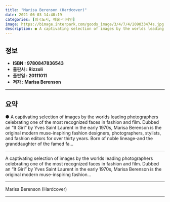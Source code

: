 ```yaml
---
title: "Marisa Berenson (Hardcover)"
date: 2021-06-03 14:40:19
categories: [외국도서, 예술-디자인]
image: https://bimage.interpark.com/goods_image/3/4/7/4/209033474s.jpg
description: ● A captivating selection of images by the worlds leading photographers celebrating one of the most recognized faces in fashion and film. Dubbed an “It Girl”
---
```


## **정보**

- **ISBN : 9780847836543**
- **출판사 : Rizzoli**
- **출판일 : 20111011**
- **저자 : Marisa Berenson**

------



## **요약**

●  A captivating selection of images by the worlds leading photographers celebrating one of the most recognized faces in fashion and film.  Dubbed an “It Girl” by Yves Saint Laurent in the early 1970s, Marisa Berenson is the original modern muse-inspiring fashion designers, photographers, stylists, and fashion editors for over thirty years. Born of noble lineage-and the granddaughter of the famed fa...

------

A captivating selection of images by the worlds leading photographers celebrating one of the most recognized faces in fashion and film.  Dubbed an “It Girl” by Yves Saint Laurent in the early 1970s, Marisa Berenson is the original modern muse-inspiring fashion... 

------


Marisa Berenson (Hardcover) 

------


